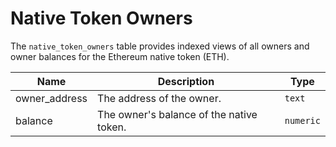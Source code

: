# Native Token Owners

The `native_token_owners` table provides indexed views of all owners and owner balances for the Ethereum native token (ETH).

| Name                | Description                                                                 | Type        |
| --------- | --------- | --------------------------------------------------------------------------- |
| owner_address | The address of the owner. | `text` |
| balance | The owner's balance of the native token. | `numeric` |

